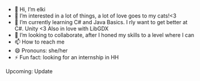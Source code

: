 - 👋 Hi, I’m elki
- 👀 I’m interested in a lot of things, a lot of love goes to my cats!<3
- 🌱 I’m currently learning C# and Java Basics. I rly want to get better at C#. Unity <3 Also in love with LibGDX
- 💞️ I’m looking to collaborate, after I honed my skills to a level where I can
- 📫 How to reach me
- 😄 Pronouns: she/her
- ⚡ Fun fact: looking for an internship in HH

Upcoming: Update
<!---
elki-03/elki-03 is a ✨ special ✨ repository because its `README.md` (this file) appears on your GitHub profile.
You can click the Preview link to take a look at your changes.
--->
